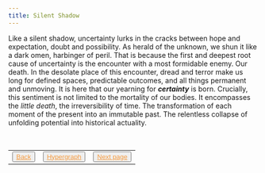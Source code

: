 ```yaml
---
title: Silent Shadow
---
```

Like a silent shadow, uncertainty lurks in the cracks between hope and expectation, doubt and possibility. As herald of the unknown, we shun it like a dark omen, harbinger of peril. That is because the first and deepest root cause of uncertainty is the encounter with a most formidable enemy. Our death. In the desolate place of this encounter, dread and terror make us long for defined spaces, predictable outcomes, and all things permanent and unmoving. It is here that our yearning for **_certainty_** is born. Crucially, this sentiment is not limited to the mortality of our bodies. It encompasses the _little death_, the irreversibility of time. The transformation of each moment of the present into an immutable past. The relentless collapse of unfolding potential into historical actuality.

<table> 
  <tr>  
    <td><button type="button"><a href="/hyperbook" style="color: #f5993d">Back</a></button></td>  
    <td><button type="button"><a href="/hypergraph" style="color: #f5993d">Hypergraph</a></button></td>   
    <td><button type="button"><a href="/jung-quote-red-book" style="color: #f5993d">Next page</a></button> </td>  
  </tr>   
</table>